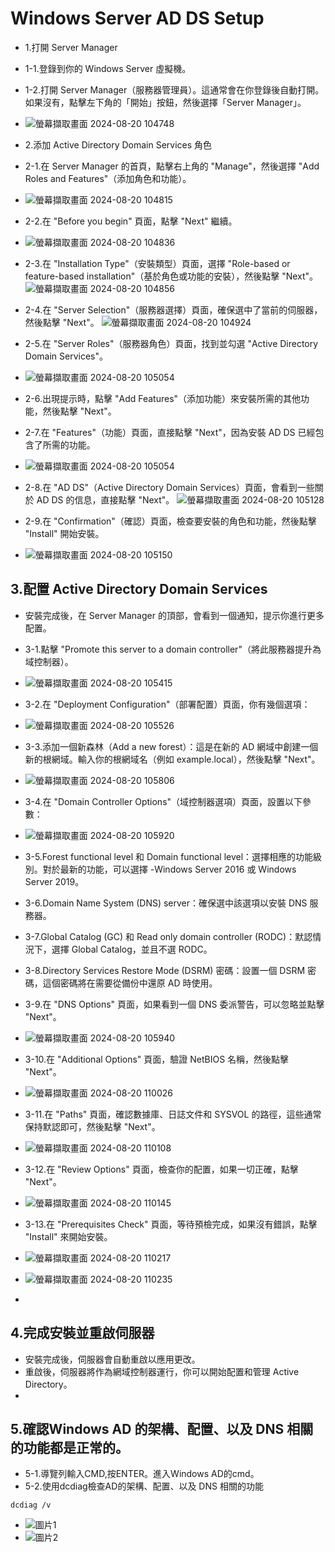 # Windows Server AD DS Setup
- 1.打開 Server Manager
- 1-1.登錄到你的 Windows Server 虛擬機。
- 1-2.打開 Server Manager（服務器管理員）。這通常會在你登錄後自動打開。如果沒有，點擊左下角的「開始」按鈕，然後選擇「Server Manager」。
- ![螢幕擷取畫面 2024-08-20 104748](https://github.com/user-attachments/assets/8e3667f2-5825-4544-be94-d89c39182b26)
- 2.添加 Active Directory Domain Services 角色
- 2-1.在 Server Manager 的首頁，點擊右上角的 "Manage"，然後選擇 "Add Roles and Features"（添加角色和功能）。
- ![螢幕擷取畫面 2024-08-20 104815](https://github.com/user-attachments/assets/f4943bca-ee69-447a-b39f-017f043cf0ed)
- 2-2.在 "Before you begin" 頁面，點擊 "Next" 繼續。
- ![螢幕擷取畫面 2024-08-20 104836](https://github.com/user-attachments/assets/47185fbe-0e9e-4b37-8b44-eaa1ac67e4ac)

- 2-3.在 "Installation Type"（安裝類型）頁面，選擇 "Role-based or feature-based installation"（基於角色或功能的安裝），然後點擊 "Next"。
![螢幕擷取畫面 2024-08-20 104856](https://github.com/user-attachments/assets/f48c9181-2f87-4628-8231-3a4b18fa0de2)

- 2-4.在 "Server Selection"（服務器選擇）頁面，確保選中了當前的伺服器，然後點擊 "Next"。
![螢幕擷取畫面 2024-08-20 104924](https://github.com/user-attachments/assets/68bb7879-fab6-4587-9fdd-9d61ee0f180f)

- 2-5.在 "Server Roles"（服務器角色）頁面，找到並勾選 "Active Directory Domain Services"。
- ![螢幕擷取畫面 2024-08-20 105054](https://github.com/user-attachments/assets/bb6284a4-9741-45f6-bb55-db29174317fe)

- 2-6.出現提示時，點擊 "Add Features"（添加功能）來安裝所需的其他功能，然後點擊 "Next"。
- 2-7.在 "Features"（功能）頁面，直接點擊 "Next"，因為安裝 AD DS 已經包含了所需的功能。
- ![螢幕擷取畫面 2024-08-20 105054](https://github.com/user-attachments/assets/517c7ab8-9494-4453-95bd-d49118127663)

- 2-8.在 "AD DS"（Active Directory Domain Services）頁面，會看到一些關於 AD DS 的信息，直接點擊 "Next"。
![螢幕擷取畫面 2024-08-20 105128](https://github.com/user-attachments/assets/c7dea0c9-9c77-46fa-ac20-b49e4dac684d)
- 2-9.在 "Confirmation"（確認）頁面，檢查要安裝的角色和功能，然後點擊 "Install" 開始安裝。
- ![螢幕擷取畫面 2024-08-20 105150](https://github.com/user-attachments/assets/ee7044a9-bcad-4016-800f-316f5244c74c)

## 3.配置 Active Directory Domain Services
- 安裝完成後，在 Server Manager 的頂部，會看到一個通知，提示你進行更多配置。
- 3-1.點擊 "Promote this server to a domain controller"（將此服務器提升為域控制器）。
- ![螢幕擷取畫面 2024-08-20 105415](https://github.com/user-attachments/assets/fdf694a8-345b-4bda-a76a-0bf591331986)

- 3-2.在 "Deployment Configuration"（部署配置）頁面，你有幾個選項：
- ![螢幕擷取畫面 2024-08-20 105526](https://github.com/user-attachments/assets/5465823e-bf0e-4fb4-a67b-f1b765cdec82)

- 3-3.添加一個新森林（Add a new forest）：這是在新的 AD 網域中創建一個新的根網域。輸入你的根網域名（例如 example.local），然後點擊 "Next"。
- ![螢幕擷取畫面 2024-08-20 105806](https://github.com/user-attachments/assets/11830490-201b-44af-8be9-5747de721927)

- 3-4.在 "Domain Controller Options"（域控制器選項）頁面，設置以下參數：
- ![螢幕擷取畫面 2024-08-20 105920](https://github.com/user-attachments/assets/e84c3ed4-36db-4709-b518-144e930dacff)

- 3-5.Forest functional level 和 Domain functional level：選擇相應的功能級別。對於最新的功能，可以選擇 -Windows Server 2016 或 Windows Server 2019。
- 3-6.Domain Name System (DNS) server：確保選中該選項以安裝 DNS 服務器。
- 3-7.Global Catalog (GC) 和 Read only domain controller (RODC)：默認情況下，選擇 Global Catalog，並且不選 RODC。
- 3-8.Directory Services Restore Mode (DSRM) 密碼：設置一個 DSRM 密碼，這個密碼將在需要從備份中還原 AD 時使用。
- 3-9.在 "DNS Options" 頁面，如果看到一個 DNS 委派警告，可以忽略並點擊 "Next"。
- ![螢幕擷取畫面 2024-08-20 105940](https://github.com/user-attachments/assets/ccec65d2-43f2-40bb-a98d-872b88d75d6d)

- 3-10.在 "Additional Options" 頁面，驗證 NetBIOS 名稱，然後點擊 "Next"。
- ![螢幕擷取畫面 2024-08-20 110026](https://github.com/user-attachments/assets/33c8cdfe-6f0f-4edc-b567-e479d6b1dd08)

- 3-11.在 "Paths" 頁面，確認數據庫、日誌文件和 SYSVOL 的路徑，這些通常保持默認即可，然後點擊 "Next"。
- ![螢幕擷取畫面 2024-08-20 110108](https://github.com/user-attachments/assets/39b1c4b3-5e0e-4f7f-be0a-96cf64b1a0f9)

- 3-12.在 "Review Options" 頁面，檢查你的配置，如果一切正確，點擊 "Next"。
- ![螢幕擷取畫面 2024-08-20 110145](https://github.com/user-attachments/assets/cb0417ce-4bb9-47e3-b6ed-979d592b67ad)

- 3-13.在 "Prerequisites Check" 頁面，等待預檢完成，如果沒有錯誤，點擊 "Install" 來開始安裝。
- ![螢幕擷取畫面 2024-08-20 110217](https://github.com/user-attachments/assets/1b2456eb-e961-4cfc-a1ca-91b9a9c3d381)
- ![螢幕擷取畫面 2024-08-20 110235](https://github.com/user-attachments/assets/a71a01d9-fec9-4f88-8f03-73ee5c6cbb6e)
- 
## 4.完成安裝並重啟伺服器
- 安裝完成後，伺服器會自動重啟以應用更改。
- 重啟後，伺服器將作為網域控制器運行，你可以開始配置和管理 Active Directory。
- 
## 5.確認Windows AD 的架構、配置、以及 DNS 相關的功能都是正常的。
- 5-1.導覽列輸入CMD,按ENTER。進入Windows AD的cmd。
- 5-2.使用dcdiag檢查AD的架構、配置、以及 DNS 相關的功能
```
dcdiag /v
```
- ![圖片1](https://github.com/user-attachments/assets/1ea31cef-6a4e-4d07-9649-cfb19366b813)
- ![圖片2](https://github.com/user-attachments/assets/87b5c8fd-f5dd-4c67-9ef9-d00ea6795b8e)

